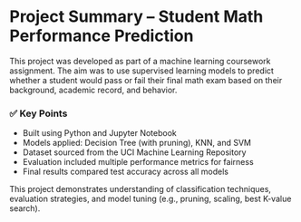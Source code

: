 # Project Summary – Student Math Performance Prediction

This project was developed as part of a machine learning coursework assignment. The aim was to use supervised learning models to predict whether a student would pass or fail their final math exam based on their background, academic record, and behavior.

### ✅ Key Points

- Built using Python and Jupyter Notebook
- Models applied: Decision Tree (with pruning), KNN, and SVM
- Dataset sourced from the UCI Machine Learning Repository
- Evaluation included multiple performance metrics for fairness
- Final results compared test accuracy across all models

This project demonstrates understanding of classification techniques, evaluation strategies, and model tuning (e.g., pruning, scaling, best K-value search).